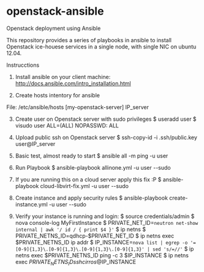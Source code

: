 openstack-ansible
=================

Openstack deployment using Ansible

This repository provides a series of playbooks in ansible to install Openstack ice-houese services
in a single node, with single NIC on ubuntu 12.04.

Instrucctions

1. Install ansible on your client machine:
http://docs.ansible.com/intro_installation.html
 
2. Create hosts intentory for ansible

File: /etc/ansible/hosts
[my-openstack-server]
IP_server

3. Create user on Openstack server with sudo privileges
$ useradd user
$ visudo
 user        ALL=(ALL)       NOPASSWD: ALL

4. Upload public ssh on Openstack server
$ ssh-copy-id -i .ssh/public.key user@IP_server

5. Basic test, almost ready to start
$ ansible all -m ping -u user

6. Run Playbook 
$ ansible-playbook allinone.yml -u user --sudo

7. If you are running this on a cloud server apply this fix :P
$ ansible-playbook cloud-libvirt-fix.yml -u user --sudo

8. Create instance and apply security rules
$ ansible-playbook create-instance.yml -u user --sudo

9. Verify your instance is running and login:
$ source credentials/admin
$ nova console-log MyFirstInstance
$ PRIVATE_NET_ID=`neutron net-show internal | awk '/ id / { print $4 }'`
$ ip netns
$ PRIVATE_NETNS_ID=qdhcp-$PRIVATE_NET_ID
$ ip netns exec $PRIVATE_NETNS_ID ip addr
$ IP_INSTANCE=`nova list | egrep -o '=[0-9]{1,3}\.[0-9]{1,3}\.[0-9]{1,3}\.[0-9]{1,3}' | sed 's/=//'`
$ ip netns exec $PRIVATE_NETNS_ID ping -c 3 $IP_INSTANCE
$ ip netns exec $PRIVATE_NETNS_ID ssh cirros@$IP_INSTANCE
